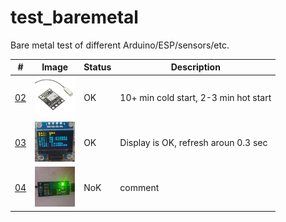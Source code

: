 # test_baremetal
Bare metal test of different Arduino/ESP/sensors/etc. 

| # | Image | Status | Description |
| --- | --- | --- | --- |
|[02](https://github.com/ayaromenok/test_baremetal/issues/02) | ![serial_GPS](https://github.com/ayaromenok/test_baremetal/blob/master/02__serial_GPS/png/02.png) | OK | 10+ min cold start, 2-3 min hot start |\n
|[03](https://github.com/ayaromenok/test_baremetal/issues/03) | ![i2c_display_ssd1306](https://github.com/ayaromenok/test_baremetal/blob/master/03__i2c_display_ssd1306/png/03.png) | OK | Display is OK, refresh aroun 0.3 sec|\n
|[04](https://github.com/ayaromenok/test_baremetal/issues/04) | ![temperature_trigger](https://github.com/ayaromenok/test_baremetal/blob/master/04__temperature_trigger/png/04.png) | NoK | comment |\n
